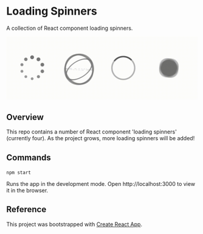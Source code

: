 # Loading Spinners
A collection of React component loading spinners.

![Loading Spinners](/public/loading-spinners.gif)

## Overview
This repo contains a number of React component 'loading spinners' (currently four). As the project grows, more loading spinners will be added!

## Commands
`npm start`

Runs the app in the development mode. Open http://localhost:3000 to view it in the browser.

## Reference
This project was bootstrapped with [Create React App](https://github.com/facebook/create-react-app).